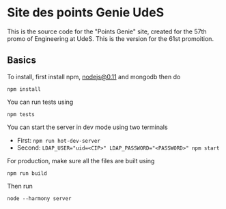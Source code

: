 # Site des points Genie UdeS

This is the source code for the "Points Genie" site, created for the 57th promo of Engineering at UdeS. This is the version for the 61st promoition.

## Basics

To install, first install npm, nodejs@0.11 and mongodb then do

    npm install

You can run tests using

    npm tests

You can start the server in dev mode using two terminals

 - First: `npm run hot-dev-server`
 - Second: `LDAP_USER="uid=<CIP>" LDAP_PASSWORD="<PASSWORD>" npm start`


For production, make sure all the files are built using

    npm run build

Then run

    node --harmony server
